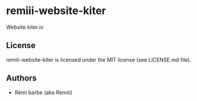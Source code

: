 # remiii-website-kiter

Website kiter.io

## License

remiii-website-kiter is licensed under the MIT license (see LICENSE.md file).

## Authors

* Rémi barbe (aka Remiii)

